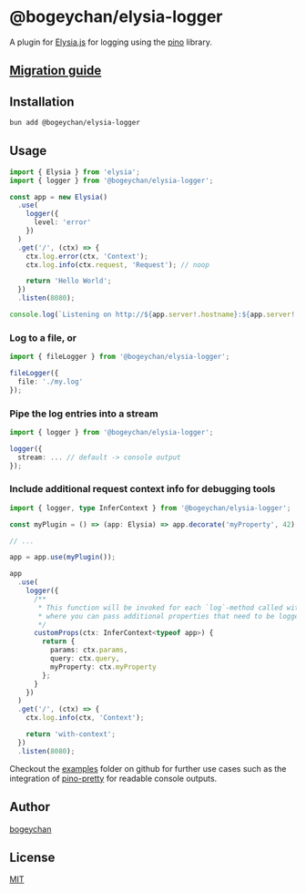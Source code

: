 # @bogeychan/elysia-logger

A plugin for [Elysia.js](https://elysiajs.com) for logging using the [pino](https://getpino.io) library.

## [Migration guide](./MIGRATION.md)

## Installation

```bash
bun add @bogeychan/elysia-logger
```

## Usage

```ts
import { Elysia } from 'elysia';
import { logger } from '@bogeychan/elysia-logger';

const app = new Elysia()
  .use(
    logger({
      level: 'error'
    })
  )
  .get('/', (ctx) => {
    ctx.log.error(ctx, 'Context');
    ctx.log.info(ctx.request, 'Request'); // noop

    return 'Hello World';
  })
  .listen(8080);

console.log(`Listening on http://${app.server!.hostname}:${app.server!.port}`);
```

### Log to a file, or

```ts
import { fileLogger } from '@bogeychan/elysia-logger';

fileLogger({
  file: './my.log'
});
```

### Pipe the log entries into a stream

```ts
import { logger } from '@bogeychan/elysia-logger';

logger({
  stream: ... // default -> console output
});
```

### Include additional request context info for debugging tools

```ts
import { logger, type InferContext } from '@bogeychan/elysia-logger';

const myPlugin = () => (app: Elysia) => app.decorate('myProperty', 42);

// ...

app = app.use(myPlugin());

app
  .use(
    logger({
      /**
       * This function will be invoked for each `log`-method called with `context`
       * where you can pass additional properties that need to be logged
       */
      customProps(ctx: InferContext<typeof app>) {
        return {
          params: ctx.params,
          query: ctx.query,
          myProperty: ctx.myProperty
        };
      }
    })
  )
  .get('/', (ctx) => {
    ctx.log.info(ctx, 'Context');

    return 'with-context';
  })
  .listen(8080);
```

Checkout the [examples](./examples) folder on github for further use cases such as the integration of [pino-pretty](https://github.com/pinojs/pino-pretty) for readable console outputs.

## Author

[bogeychan](https://github.com/bogeychan)

## License

[MIT](LICENSE)

